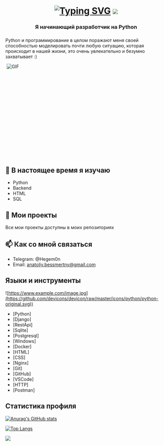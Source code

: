 <h1 align="center"> <a href="https://git.io/typing-svg"><img src="https://readme-typing-svg.herokuapp.com?font=Fira+Code&weight=700&size=22&pause=1000&color=31F738&center=true&random=false&width=435&lines=Hello+world%2C+I'm+Anatolii!" alt="Typing SVG" /></a>
<img src="https://github.com/blackcater/blackcater/raw/main/images/Hi.gif" height="32"/></h1>
<h3 align="center">Я начинающий разработчик на Python</h3>

###
Python и программирование в целом поражают меня своей способностью моделировать почти любую ситуацию, которая происходит в нашей жизни, это очень увлекательно и безумно захватывает :)

<img align="right" alt="GIF" src="https://github.com/abhisheknaiidu/abhisheknaiidu/blob/master/code.gif?raw=true" width="500" height="320" />

## 🌱 В настоящее время я изучаю
- Python
- Backend
- HTML
- SQL
## 📂 Мои проекты
Все мои проекты доступны в моих репозиториях

## 📫 Как со мной связаться
- Telegram: @Hegem0n
- Email: anatoliy.bessmertny@gmail.com

## Языки и инструменты
![https://www.example.com/image.jpg](https://github.com/devicons/devicon/raw/master/icons/python/python-original.svg))
- [Python]
- [Django]
- [RestApi]
- [Sqlite]
- [Postgresql]
- [Windows]
- [Docker]
- [HTML]
- [CSS]
- [Nginx]
- [Git]
- [GitHub]
- [VSCode]
- [HTTP]
- [Postman]
  
## Статистика профиля
[![Anurag's GitHub stats](https://github-readme-stats.vercel.app/api?username=AnatoliiBessmertnyi)](https://github.com/anuraghazra/github-readme-stats)

[![Top Langs](https://github-readme-stats.vercel.app/api/top-langs/?username=AnatoliiBessmertnyi)](https://github.com/anuraghazra/github-readme-stats)

![](https://komarev.com/ghpvc/?username=AnatoliiBessmertnyi)
